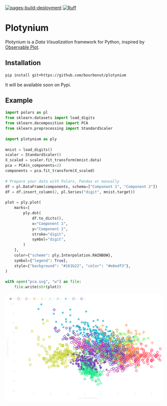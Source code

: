 [![pages-build-deployment](https://github.com/bourbonut/plotynium/actions/workflows/pages/pages-build-deployment/badge.svg)](https://github.com/bourbonut/plotynium/actions/workflows/pages/pages-build-deployment)
[![Ruff](https://img.shields.io/badge/code_style-ruff-2a1833)](https://github.com/astral-sh/ruff)

# Plotynium

Plotynium is a *Data Visualization* framework for Python, inspired by  [Observable Plot](https://observablehq.com/plot/).

## Installation

```bash
pip install git+https://github.com/bourbonut/plotynium
```

It will be available soon on Pypi.

## Example

```py
import polars as pl
from sklearn.datasets import load_digits
from sklearn.decomposition import PCA
from sklearn.preprocessing import StandardScaler

import plotynium as ply

mnist = load_digits()
scaler = StandardScaler()
X_scaled = scaler.fit_transform(mnist.data)
pca = PCA(n_components=2)
components = pca.fit_transform(X_scaled)

# Prepare your data with Polars, Pandas or manually
df = pl.DataFrame(components, schema=["Component 1", "Component 2"])
df = df.insert_column(2, pl.Series("digit", mnist.target))

plot = ply.plot(
    marks=[
        ply.dot(
            df.to_dicts(),
            x="Component 1",
            y="Component 2",
            stroke="digit",
            symbol="digit",
        )
    ],
    color={"scheme": ply.Interpolation.RAINBOW},
    symbol={"legend": True},
    style={"background": "#161b22", "color": "#e6edf3"},
)

with open("pca.svg", "w") as file:
    file.write(str(plot))
```

<p align="center">
    <img src="./docs/images/pca.png"></img>
</p>
